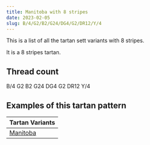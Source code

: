 ```yaml
---
title: Manitoba with 8 stripes
date: 2023-02-05
slug: B/4/G2/B2/G24/DG4/G2/DR12/Y/4
---
```

This is a list of all the tartan sett variants with 8 stripes.

It is a 8 stripes tartan.


## Thread count
B/4 G2 B2 G24 DG4 G2 DR12 Y/4

## Examples of this tartan pattern

| Tartan Variants |
|---------------|
| [Manitoba](/variants/b/4/g2/b2/g24/dg4/g2/dr12/y/4-b5480b0-dg003000-dr802040-g008000-yf0c000)||
